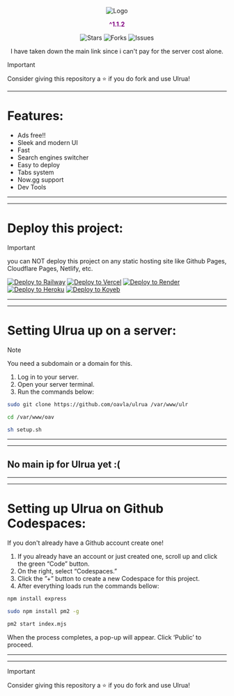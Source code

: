 <p align="center">
  <img src="./banner.png" alt="Logo">
</p>

<p align="center" style="font-weight: bold; color: purple;">
  ^1.1.2
</p>

<p align="center">
  <img src="https://img.shields.io/github/stars/oavla/oav?style=social" alt="Stars">
  <img src="https://img.shields.io/github/forks/oavla/oav?style=social" alt="Forks">
  <img src="https://img.shields.io/github/issues/oavla/oav" alt="Issues">
</p>

<p align="center">
   I have taken down the main link since i can't pay for the server cost alone.
</p>

> [!IMPORTANT]
> Consider giving this repository a ⭐️ if you do fork and use Ulrua!

---

# Features:
- Ads free!!
- Sleek and modern UI
- Fast
- Search engines switcher
- Easy to deploy 
- Tabs system
- Now.gg support
- Dev Tools

---
---

# Deploy this project:

> [!IMPORTANT]
> you can NOT deploy this project on any static hosting site like Github Pages, Cloudflare Pages, Netlify, etc.

[![Deploy to Railway](https://railway.app/button.svg)](https://railway.app/new/template?template_url=https://github.com/oavla/ulrua)  [![Deploy to Vercel](https://vercel.com/button)](https://vercel.com/import/project?template=https://github.com/oavla/ulrua)
[![Deploy to Render](https://render.com/images/deploy-to-render-button.svg)](https://render.com/deploy?repo=https://github.com/oavla/ulrua)  [![Deploy to Heroku](https://www.herokucdn.com/deploy/button.svg)](https://heroku.com/deploy?template=https://github.com/oavla/ulrua)
[![Deploy to Koyeb](https://www.koyeb.com/static/images/deploy/button.svg)](https://app.koyeb.com/deploy?name=ulrua&repository=oavla%2Fulrua&branch=main&instance_type=free&regions=was)

---
---

# Setting Ulrua up on a server:

> [!NOTE] 
> You need a subdomain or a domain for this.

1. Log in to your server.
2. Open your server terminal.
3. Run the commands below:

```bash
sudo git clone https://github.com/oavla/ulrua /var/www/ulr

cd /var/www/oav

sh setup.sh
```

---
---

## No main ip for Ulrua yet :(

---
---

# Setting up Ulrua on Github Codespaces:

If you don't already have a Github account create one!

1. If you already have an account or just created one, scroll up and click the green “Code” button.
2. On the right, select “Codespaces.”
3. Click the ”+” button to create a new Codespace for this project.
4. After everything loads run the commands bellow:

```bash
npm install express

sudo npm install pm2 -g

pm2 start index.mjs
```

When the process completes, a pop-up will appear. Click ‘Public’ to proceed.

---
---

> [!IMPORTANT]
> Consider giving this repository a ⭐️ if you do fork and use Ulrua!
